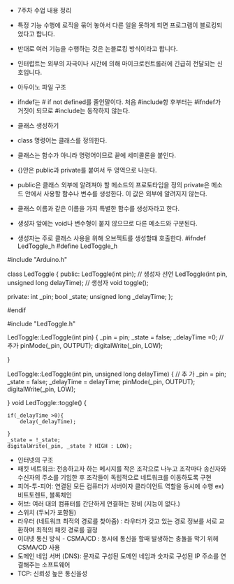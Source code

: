 - 7주차 수업 내용 정리
- 특정 기능 수행에 로직을 묶어 놓아서 다른 일을 못하게 되면 프로그램이 블로킹되었다고 합니다.
- 반대로 여러 기능을 수행하는 것은 논블로킹 방식이라고 합니다.
- 인터럽트는 외부의 자극이나 시간에 의해 마이크로컨트롤러에 긴급히 전달되는 신호입니다.

  
- 아두이노 파일 구조
- ifndef는 # if not defined를 줄인말이다. 처음 #include항 후부터는 #ifndef가 거짓이 되므로 #include는 동작하지 않는다.
- 클래스 생성하기
- class 명령어는 클래스를 정의한다.
- 클래스는 함수가 아니라 명령어이므로 끝에 세미콜론을 붙인다.
- {}안은 public과 private를 붙여서 두 영역으로 나눈다.
- public은 클래스 외부에 알려져야 할 메소드의 프로토타입을 정의 private은 메소드 안에서 사용할 함수나 변수를 생성한다. 이 값은 외부에 알려지지 않는다.
- 클래스 이름과 같은 이름을 가지 특별한 함수를 생성자라고 한다.
- 생성자 앞에는 void나 변수형이 붙지 않으므로 다른 메소드와 구분된다.
- 생성자는 주로 클래스 사용을 위해 오브젝트를 생성할떄 호출한다.
#ifndef LedToggle_h
#define LedToggle_h

#include "Arduino.h"

class LedToggle {
public:
    LedToggle(int pin); // 생성자 선언
    LedToggle(int pin, unsigned long delayTime); // 생성자 
    void toggle();

private:
    int _pin;
    bool _state;
    unsigned long _delayTime; 
};

#endif

#include "LedToggle.h"

LedToggle::LedToggle(int pin) {
    _pin = pin;
    _state = false;
    _delayTime =0; //  추가 
    pinMode(_pin, OUTPUT);
    digitalWrite(_pin, LOW);

} 

LedToggle::LedToggle(int pin, unsigned long delayTime) { // 추 가 
	_pin = pin;
    _state = false;
    _delayTime = delayTime;
    pinMode(_pin, OUTPUT);
    digitalWrite(_pin, LOW);
	
	
	
}
void LedToggle::toggle() {
	
	if(_delayTime >0){
		delay(_delayTime);
	   
	}
    _state = !_state;
    digitalWrite(_pin, _state ? HIGH : LOW);

- 인터넷의 구조
- 패킷 네트워크: 전송하고자 하는 메시지를 작은 조각으로 나누고 조각마다 송신자와 수신자의 주소를 기입한 후 조각들이 독립적으로 네트워크를 이동하도록 구현
- 피어-투-피어: 연결된 모든 컴퓨터가 서버이자 클라이언트 역할을 동시에 수행 ex) 비트토렌트, 블록체인
- 허브: 여러 대의 컴퓨터를 간단하게 연결하는 장비 (지능이 없다.)
- 스위치 (두뇌가 포함됨)
- 라우터 (네트워크 최적의 경로를 찾아줌) : 라우터가 갖고 있는 경로 정보를 서로 교환하며 최적의 패킷 경로를 결정
- 이더넷 통신 방식 - CSMA/CD : 동시에 통신을 할때 발생하는 충돌을 막기 위헤 CSMA/CD 사용
- 도메인 네임 서버 (DNS): 문자로 구성된 도메인 네임과 숫자로 구성된 IP 주소를 연결해주는 소프트웨어
- TCP: 신뢰성 높은 통신을성
